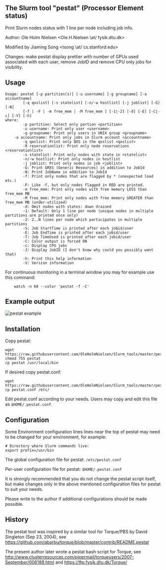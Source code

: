 The Slurm tool "pestat" (Processor Element status)
--------------------------------------------------

Print Slurm nodes status with 1 line per node including job info.

Author: Ole Holm Nielsen <Ole.H.Nielsen \at/ fysik.dtu.dk>

Modified by Jiaming Song <tsong \at/ cs.stanford.edu>

Changes: make pestat display prettier with number of GPUs used associated with each user, remove JobID and remove CPU only jobs for visibility.

Usage
-----

```
Usage: pestat [-p partition(s)] [-u username] [-g groupname] [-a accountname]
        [-q qoslist] [-s statelist] [-n/-w hostlist] [-j joblist] [-G] [-N]
        [-f | -F | -m free_mem | -M free_mem ] [-1|-2] [-d] [-E] [-C|-c] [-V] [-h]
where:
        -p partition: Select only partion <partition>
        -u username: Print only user <username>
        -g groupname: Print only users in UNIX group <groupname>
	-a accountname: Print only jobs in Slurm account <accountname>
        -q qoslist: Print only QOS in the qoslist <qoslist>
        -R reservationlist: Print only node reservations <reservationlist>
        -s statelist: Print only nodes with state in <statelist>
        -n/-w hostlist: Print only nodes in hostlist
        -j joblist: Print only nodes in job <joblist>
        -G: Print GRES (Generic Resources) in addition to JobId
        -N: Print JobName in addition to JobId
        -f: Print only nodes that are flagged by * (unexpected load etc.)
        -F: Like -f, but only nodes flagged in RED are printed.
        -m free_mem: Print only nodes with free memory LESS than free_mem MB
        -M free_mem: Print only nodes with free memory GREATER than free_mem MB (under-utilized)
        -d: Omit nodes with states: down drained
        -1: Default: Only 1 line per node (unique nodes in multiple partitions are printed once only)
        -2: 2..N lines per node which participates in multiple partitions
        -S: Job StartTime is printed after each jobid/user
        -E: Job EndTime is printed after each jobid/user
        -T: Job TimeUsed is printed after each jobid/user
        -C: Color output is forced ON
        -c: Display CPU jobs
        -J: Display JobID (I don't know why could you possibly want that)
        -h: Print this help information
        -V: Version information
```

For continuous monitoring in a terminal window you may for example use this command:

```
	watch -n 60 --color 'pestat -f -C'
```

Example output
--------------

![pestat example](pestat-example.png)

Installation
------------

Copy pestat:

```
wget https://raw.githubusercontent.com/OleHolmNielsen/Slurm_tools/master/pestat/pestat
chmod 755 pestat
cp pestat /usr/local/bin
```

If desired copy pestat.conf:

```
wget https://raw.githubusercontent.com/OleHolmNielsen/Slurm_tools/master/pestat/pestat.conf
cp pestat.conf /etc/
```

Edit pestat.conf according to your needs.
Users may copy and edit this file as ```$HOME/.pestat.conf```.

Configuration
-------------

Some Environment configuration lines lines near the top of pestat may need to be changed for your environment, for example:

```
# Directory where Slurm commands live:
export prefix=/usr/bin
```

The global configuration file for pestat: ```/etc/pestat.conf```

Per-user configuration file for pestat: ```$HOME/.pestat.conf```

It is strongly recommended that you do not change the pestat script itself,
but make changes only in the above mentioned configuration files for pestat
to suit your needs.

Please write to the author if additional configurations should be made possible.

History
-------

The pestat tool was inspired by a similar tool for Torque/PBS by David Singleton (Sep 23, 2004),
see https://github.com/abarbu/torque/blob/master/contrib/README.pestat

The present author later wrote a pestat bash script for Torque, see
http://www.clusterresources.com/pipermail/torqueusers/2007-September/006188.html
and https://ftp.fysik.dtu.dk/Torque/
